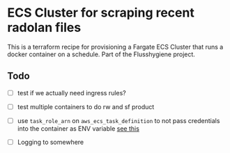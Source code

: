 # ECS Cluster for scraping recent radolan files

This is a terraform recipe for provisioning a Fargate ECS Cluster that runs a docker container on a schedule. Part of the Flusshygiene project.



## Todo

- [ ] test if we actually need ingress rules?
- [ ] test multiple containers to do rw and sf product
- [ ] use `task_role_arn` on `aws_ecs_task_definition` to not pass credentials into the container as ENV variable [see this](https://www.terraform.io/docs/providers/aws/r/ecs_task_definition.html#task_role_arn)
- [ ] Logging to somewhere





